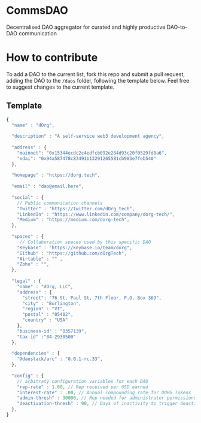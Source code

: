 # CommsDAO
Decentralised DAO aggregator for curated and highly productive DAO-to-DAO communication 

# How to contribute
To add a DAO to the current list, fork this repo and submit a pull request, adding the DAO to the `/daos` folder, following the template below.
Feel free to suggest changes to the current template.


## Template

```javascript
{
  "name" : "dOrg",
  
  "description" : "A self-service web3 development agency",
  
  "address" : {
    "mainnet": "0x15344ecdc2c4edfcb092e284d93c20f0529fd8a6",
    "xdai": "0x94a587478c83491b13291265581cb983e7feb540"
  },
  
  "homepage" : "https://dorg.tech",
  
  "email" : "dao@email.here",
  
  "social" : {
    // Public communication channels
    "Twitter" : "https://twitter.com/dOrg_tech",
    "LinkedIn" : "https://www.linkedin.com/company/dorg-tech/",
    "Medium" : "https://medium.com/dorg-tech",
  },
  
  "spaces" : {
     // Collaboration spaces used by this specific DAO
    "Keybase" : "https://keybase.io/team/dorg",
    "Github" : "https://github.com/dOrgTech",
    "Airtable" : "" ,
    "Zoho" : "",
  },
  
  "legal" : {
    "name" : "dOrg, LLC",
    "address" : {
      "street": "76 St. Paul St, 7th Floor, P.O. Box 369",
      "city" : "Burlington",
      "region" : "VT",
      "postal" : "05402",
      "country" : "USA"
    },
    "business-id" : "0357139",
    "tax-id" :"84-2930500"
  },
  
  "dependencies" : {
    "@daostack/arc" : "0.0.1-rc.33",
  },
  
  "config" : {
    // arbitraty configuration variables for each DAO
    "rep-rate" : 1.00, // Rep received per USD earned
    "interest-rate" : .00, // Annual compounding rate for DORG Tokens
    "admin-thresh" : 30000, // Rep needed for administrator permissions to spaces
    "deactivation-thresh" : 90, // Days of inactivity to trigger deactivation
  },
}
```
